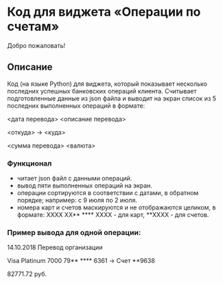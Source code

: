 # Код для виджета «Операции по счетам»

Добро пожаловать!

## Описание

Код (на языке Python) для виджета, который показывает несколько последних успешных банковских операций клиента.
Считывает подготовленные данные из json файла и выводит на экран список из 5 последних выполненных операций в формате:

<дата перевода> <описание перевода>

<откуда> -> <куда>

<сумма перевода> <валюта>

### Функционал

- читает json файл с данными операций.
- вывод пяти выполненных операций на экран.
- операции сортируются в соответствии с датами, в обратном порядке; например: с 9 июля по 2 июля.
- номера карт и счетов маскируются и не отображаются целиком, в формате: XXXX XX** **** XXXX - для карт, **XXXX - для счетов.

### Пример вывода для одной операции:

14.10.2018 Перевод организации

Visa Platinum 7000 79** **** 6361 -> Счет **9638

82771.72 руб.
